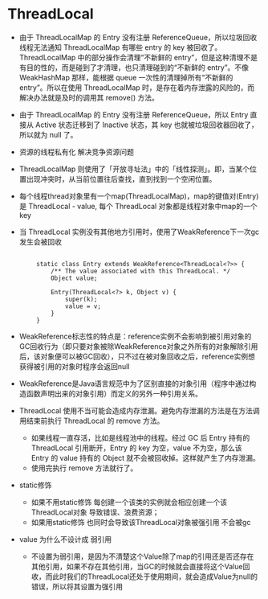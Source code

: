 # ThreadLocal

- 由于 ThreadLocalMap 的 Entry 没有注册 ReferenceQueue，所以垃圾回收线程无法通知 ThreadLocalMap 有哪些 entry 的 key 被回收了。ThreadLocalMap 中的部分操作会清理“不新鲜的 entry”，但是这种清理不是有目的性的，而是碰到了才清理，也只清理碰到的“不新鲜的 entry”。不像 WeakHashMap 那样，能根据 queue 一次性的清理掉所有“不新鲜的 entry”。所以在使用 ThreadLocalMap 时，是存在着内存泄露的风险的，而解决办法就是及时的调用其 remove() 方法。
- 由于 ThreadLocalMap 的 Entry 没有注册 ReferenceQueue，所以 Entry 直接从 Active 状态迁移到了 Inactive 状态，其 key 也就被垃圾回收器回收了，所以就为 null 了。
  


- 资源的线程私有化 解决竞争资源问题

- ThreadLocalMap 则使用了「开放寻址法」中的「线性探测」。即，当某个位置出现冲突时，从当前位置往后查找，直到找到一个空闲位置。

- 每个线程thread对象里有一个map(ThreadLocalMap)，map的键值对(Entry)是 ThreadLocal - value, 每个 ThreadLocal 对象都是线程对象中map的一个key

- 当 ThreadLocal 实例没有其他地方引用时，使用了WeakReference下一次gc发生会被回收 
```

        static class Entry extends WeakReference<ThreadLocal<?>> {
            /** The value associated with this ThreadLocal. */
            Object value;

            Entry(ThreadLocal<?> k, Object v) {
                super(k);
                value = v;
            }
        }
``` 

- WeakReference标志性的特点是：reference实例不会影响到被引用对象的GC回收行为（即只要对象被除WeakReference对象之外所有的对象解除引用后，该对象便可以被GC回收），只不过在被对象回收之后，reference实例想获得被引用的对象时程序会返回null
- WeakReference是Java语言规范中为了区别直接的对象引用（程序中通过构造函数声明出来的对象引用）而定义的另外一种引用关系。

- ThreadLocal 使用不当可能会造成内存泄漏。避免内存泄漏的方法是在方法调用结束前执行 ThreadLocal 的 remove 方法。
    - 如果线程一直存活，比如是线程池中的线程。经过 GC 后 Entry 持有的 ThreadLocal 引用断开，Entry 的 key 为空，value 不为空，那么该 Entry 的 value 持有的 Object 就不会被回收掉。这样就产生了内存泄漏。
    - 使用完执行 remove 方法就行了。

- static修饰
    - 如果不用static修饰 每创建一个该类的实例就会相应创建一个该ThreadLocal对象 导致错误、浪费资源；
    - 如果用static修饰 也同时会导致该ThreadLocal对象被强引用 不会被gc

- value 为什么不设计成 弱引用
    - 不设置为弱引用，是因为不清楚这个Value除了map的引用还是否还存在其他引用，如果不存在其他引用，当GC的时候就会直接将这个Value回收，而此时我们的ThreadLocal还处于使用期间，就会造成Value为null的错误，所以将其设置为强引用